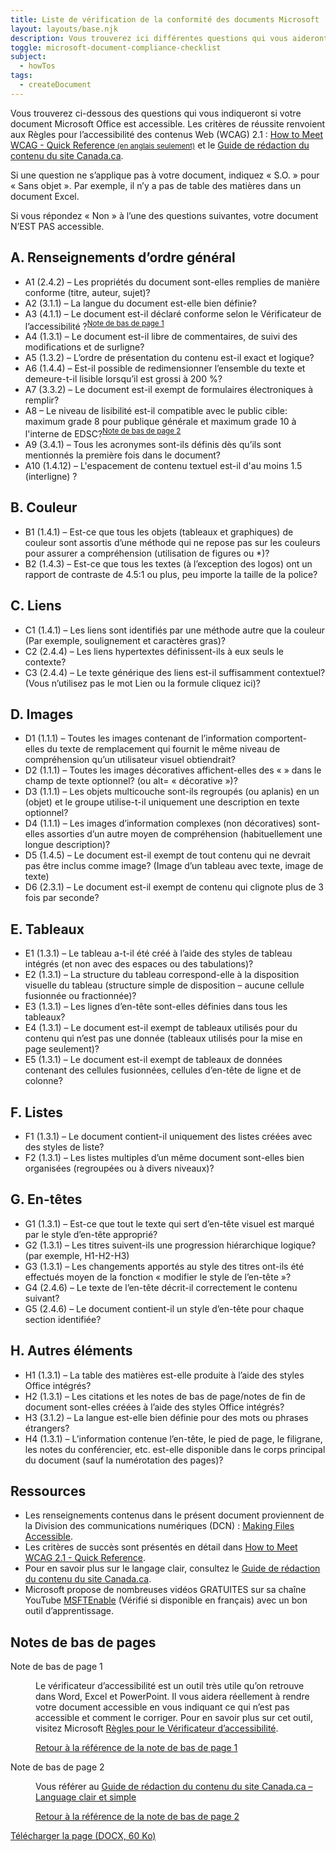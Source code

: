 ```yaml
---
title: Liste de vérification de la conformité des documents Microsoft
layout: layouts/base.njk
description: Vous trouverez ici différentes questions qui vous aideront à savoir si votre document Word est accessible ou non.
toggle: microsoft-document-compliance-checklist
subject:
  - howTos
tags:
  - createDocument
---
```


Vous trouverez ci-dessous des questions qui vous indiqueront si votre document Microsoft Office est accessible. Les critères de réussite renvoient aux Règles pour l’accessibilité des contenus Web (WCAG) 2.1 : <a href="http://www.w3.org/WAI/WCAG21/quickref/" hreflang="en">How to Meet WCAG - Quick Reference<small> (en anglais seulement)</small></a> et le [Guide de rédaction du contenu du site Canada.ca](https://www.canada.ca/fr/treasury-board-secretariat/services/government-communications/canada-content-style-guide.html).

Si une question ne s’applique pas à votre document, indiquez « S.O. » pour « Sans objet ». Par exemple, il n’y a pas de table des matières dans un document Excel.

Si vous répondez « Non » à l’une des questions suivantes, votre document N’EST PAS accessible.

## A. Renseignements d’ordre général

<ul class="list-unstyled mrgn-tp-lg mrgn-lft-lg">
<li class="mrgn-bttm-md"><span class="far fa-square mrgn-rght-md" aria-hidden="true"></span>A1 (2.4.2) &ndash; Les propriétés du document sont-elles remplies de manière conforme (titre, auteur, sujet)?</li>
<li class="mrgn-bttm-md"><span class="far fa-square mrgn-rght-md" aria-hidden="true"></span>A2 (3.1.1) &ndash; La langue du document est-elle bien définie?</li>
<li class="mrgn-bttm-md"><span class="far fa-square mrgn-rght-md" aria-hidden="true"></span>A3 (4.1.1) &ndash; Le document est-il déclaré conforme selon le Vérificateur de l’accessibilité ?<sup id="fn1-rf"><a class="fn-lnk" href="#fn1"><span class="wb-inv">Note de bas de page </span>1</a></sup></li>
<li class="mrgn-bttm-md"><span class="far fa-square mrgn-rght-md" aria-hidden="true"></span>A4 (1.3.1) &ndash; Le document est-il libre de commentaires, de suivi des modifications et de surligne?</li>
<li class="mrgn-bttm-md"><span class="far fa-square mrgn-rght-md" aria-hidden="true"></span>A5 (1.3.2) &ndash; L’ordre de présentation du contenu est-il exact et logique?</li>
<li class="mrgn-bttm-md"><span class="far fa-square mrgn-rght-md" aria-hidden="true"></span>A6 (1.4.4) &ndash; Est-il possible de redimensionner l’ensemble du texte et demeure-t-il lisible lorsqu’il est grossi à 200&nbsp;%?</li>
<li class="mrgn-bttm-md"><span class="far fa-square mrgn-rght-md" aria-hidden="true"></span>A7 (3.3.2) &ndash; Le document est-il exempt de formulaires électroniques à remplir?</li>
<li class="mrgn-bttm-md"><span class="far fa-square mrgn-rght-md" aria-hidden="true"></span>A8 &ndash; Le niveau de lisibilité est-il compatible avec le public cible: maximum grade 8 pour publique générale et maximum grade 10 à l'interne de EDSC?<sup id="fn2-rf"><a class="fn-lnk" href="#fn2"><span class="wb-inv">Note de bas de page </span>2</a></sup></li>
<li class="mrgn-bttm-md"><span class="far fa-square mrgn-rght-md" aria-hidden="true"></span>A9 (3.4.1) &ndash; Tous les acronymes sont-ils définis dès qu’ils sont mentionnés la première fois dans le document?</li>
<li class="mrgn-bttm-md"><span class="far fa-square mrgn-rght-md" aria-hidden="true"></span>A10 (1.4.12) &ndash; L'espacement de contenu textuel est-il d'au moins 1.5 (interligne) ?</li>
</ul>

## B. Couleur

<ul class="list-unstyled mrgn-tp-lg mrgn-lft-lg">
<li class="mrgn-bttm-md"><span class="far fa-square mrgn-rght-md" aria-hidden="true"></span> B1 (1.4.1) &ndash; Est-ce que tous les objets (tableaux et graphiques) de couleur sont assortis d’une méthode qui ne repose pas sur les couleurs pour assurer a compréhension (utilisation de figures ou *)?</li>
<li class="mrgn-bttm-md"><span class="far fa-square mrgn-rght-md" aria-hidden="true"></span> B2 (1.4.3) &ndash; Est-ce que tous les textes (à l’exception des logos) ont un rapport de contraste de 4.5:1 ou plus, peu importe la taille de la police?</li>
</ul>

## C. Liens

<ul class="list-unstyled mrgn-tp-lg mrgn-lft-lg">
<li class="mrgn-bttm-md"><span class="far fa-square mrgn-rght-md" aria-hidden="true"></span>C1 (1.4.1) &ndash; Les liens sont identifiés par une méthode autre que la couleur (Par exemple, soulignement et caractères gras)?</li>
<li class="mrgn-bttm-md"><span class="far fa-square mrgn-rght-md" aria-hidden="true"></span>C2 (2.4.4) &ndash; Les liens hypertextes définissent-ils à eux seuls le contexte?</li>
<li class="mrgn-bttm-md"><span class="far fa-square mrgn-rght-md" aria-hidden="true"></span>C3 (2.4.4) &ndash; Le texte générique des liens est-il suffisamment contextuel? (Vous n’utilisez pas le mot Lien ou la formule cliquez ici)?</li>
</ul>

## D. Images

<ul class="list-unstyled mrgn-tp-lg mrgn-lft-lg">
<li class="mrgn-bttm-md"><span class="far fa-square mrgn-rght-md" aria-hidden="true"></span>D1 (1.1.1) &ndash; Toutes les images contenant de l’information comportent-elles du texte de remplacement qui fournit le même niveau de compréhension qu’un utilisateur visuel obtiendrait?</li>
<li class="mrgn-bttm-md"><span class="far fa-square mrgn-rght-md" aria-hidden="true"></span>D2 (1.1.1) &ndash; Toutes les images décoratives affichent-elles des « » dans le champ de texte optionnel? (ou alt= « décorative »)?</li>
<li class="mrgn-bttm-md"><span class="far fa-square mrgn-rght-md" aria-hidden="true"></span>D3 (1.1.1) &ndash; Les objets multicouche sont-ils regroupés (ou aplanis) en un (objet) et le groupe utilise-t-il uniquement une description en texte optionnel?</li>
<li class="mrgn-bttm-md"><span class="far fa-square mrgn-rght-md" aria-hidden="true"></span>D4 (1.1.1) &ndash; Les images d’information complexes (non décoratives) sont-elles assorties d’un autre moyen de compréhension (habituellement une longue description)?</li>
<li class="mrgn-bttm-md"><span class="far fa-square mrgn-rght-md" aria-hidden="true"></span>D5 (1.4.5) &ndash; Le document est-il exempt de tout contenu qui ne devrait pas être inclus comme image? (Image d’un tableau avec texte, image de texte)</li>
<li class="mrgn-bttm-md"><span class="far fa-square mrgn-rght-md" aria-hidden="true"></span>D6 (2.3.1) &ndash; Le document est-il exempt de contenu qui clignote plus de 3 fois par seconde?</li>
</ul>

## E. Tableaux

<ul class="list-unstyled mrgn-tp-lg mrgn-lft-lg">
<li class="mrgn-bttm-md"><span class="far fa-square mrgn-rght-md" aria-hidden="true"></span>E1 (1.3.1) &ndash; Le tableau a-t-il été créé à l’aide des styles de tableau intégrés (et non avec des espaces ou des tabulations)?</li>
<li class="mrgn-bttm-md"><span class="far fa-square mrgn-rght-md" aria-hidden="true"></span>E2 (1.3.1) &ndash; La structure du tableau correspond-elle à la disposition visuelle du tableau (structure simple de disposition – aucune cellule fusionnée ou fractionnée)?</li>
<li class="mrgn-bttm-md"><span class="far fa-square mrgn-rght-md" aria-hidden="true"></span>E3 (1.3.1) &ndash; Les lignes d’en-tête sont-elles définies dans tous les tableaux?</li>
<li class="mrgn-bttm-md"><span class="far fa-square mrgn-rght-md" aria-hidden="true"></span>E4 (1.3.1) &ndash; Le document est-il exempt de tableaux utilisés pour du contenu qui n’est pas une donnée (tableaux utilisés pour la mise en page seulement)?</li>
<li class="mrgn-bttm-md"><span class="far fa-square mrgn-rght-md" aria-hidden="true"></span>E5 (1.3.1) &ndash; Le document est-il exempt de tableaux de données contenant des cellules fusionnées, cellules d’en-tête de ligne et de colonne?</li>
</ul>

## F. Listes

<ul class="list-unstyled mrgn-tp-lg mrgn-lft-lg">
<li class="mrgn-bttm-md"><span class="far fa-square mrgn-rght-md" aria-hidden="true"></span>F1 (1.3.1) &ndash; Le document contient-il uniquement des listes créées avec des styles de liste?</li>
<li class="mrgn-bttm-md"><span class="far fa-square mrgn-rght-md" aria-hidden="true"></span>F2 (1.3.1) &ndash; Les listes multiples d’un même document sont-elles bien organisées (regroupées ou à divers niveaux)?</li>
</ul>

## G. En-têtes

<ul class="list-unstyled mrgn-tp-lg mrgn-lft-lg">
<li class="mrgn-bttm-md"><span class="far fa-square mrgn-rght-md" aria-hidden="true"></span>G1 (1.3.1) &ndash; Est-ce que tout le texte qui sert d’en-tête visuel est marqué par le style d’en-tête approprié?</li>
<li class="mrgn-bttm-md"><span class="far fa-square mrgn-rght-md" aria-hidden="true"></span>G2 (1.3.1) &ndash; Les titres suivent-ils une progression hiérarchique logique? (par exemple, H1-H2-H3)</li>
<li class="mrgn-bttm-md"><span class="far fa-square mrgn-rght-md" aria-hidden="true"></span>G3 (1.3.1) &ndash; Les changements apportés au style des titres ont-ils été effectués moyen de la fonction « modifier le style de l’en-tête »?</li>
<li class="mrgn-bttm-md"><span class="far fa-square mrgn-rght-md" aria-hidden="true"></span>G4 (2.4.6) &ndash; Le texte de l’en-tête décrit-il correctement le contenu suivant?</li>
<li class="mrgn-bttm-md"><span class="far fa-square mrgn-rght-md" aria-hidden="true"></span>G5 (2.4.6) &ndash; Le document contient-il un style d’en-tête pour chaque section identifiée?</li>
</ul>

## H. Autres éléments

<ul class="list-unstyled mrgn-tp-lg mrgn-lft-lg">
<li class="mrgn-bttm-md"><span class="far fa-square mrgn-rght-md" aria-hidden="true"></span>H1 (1.3.1) &ndash; La table des matières est-elle produite à l’aide des styles Office intégrés?</li>
<li class="mrgn-bttm-md"><span class="far fa-square mrgn-rght-md" aria-hidden="true"></span>H2 (1.3.1) &ndash; Les citations et les notes de bas de page/notes de fin de document sont-elles créées à l’aide des styles Office intégrés?</li>
<li class="mrgn-bttm-md"><span class="far fa-square mrgn-rght-md" aria-hidden="true"></span>H3 (3.1.2) &ndash; La langue est-elle bien définie pour des mots ou phrases étrangers?</li>
<li class="mrgn-bttm-md"><span class="far fa-square mrgn-rght-md" aria-hidden="true"></span>H4 (1.3.1) &ndash; L’information contenue l’en-tête, le pied de page, le filigrane, les notes du conférencier, etc. est-elle disponible dans le corps principal du document (sauf la numérotation des pages)?</li>
</ul>

## Ressources

- Les renseignements contenus dans le présent document proviennent de la Division des communications numériques (DCN) : [Making Files Accessible](https://www.hhs.gov/web/section-508/accessibility-checklists/index.html).
- Les critères de succès sont présentés en détail dans [How to Meet WCAG 2.1 - Quick Reference](http://www.w3.org/WAI/WCAG21/quickref/).
- Pour en savoir plus sur le langage clair, consultez le [Guide de rédaction du contenu du site Canada.ca](https://www.canada.ca/fr/secretariat-conseil-tresor/services/communications-gouvernementales/guide-redaction-contenu-canada.html#toc6).
- Microsoft propose de nombreuses vidéos GRATUITES sur sa chaîne YouTube [MSFTEnable](https://www.youtube.com/user/MSFTEnable) (Vérifié si disponible en français) avec un bon outil d’apprentissage.

<aside class="wb-fnote" role="note">
<h2 id="fn">Notes de bas de pages</h2>
<dl>
<dt>Note de bas de page 1</dt>
<dd id="fn1">
<p>Le vérificateur d’accessibilité est un outil très utile qu’on retrouve dans Word, Excel et PowerPoint. Il vous aidera réellement à rendre votre document accessible en vous indiquant ce qui n’est pas accessible et comment le corriger. Pour en savoir plus sur cet outil, visitez Microsoft <a href="https://support.office.com/fr-fr/article/r%C3%A8gles-pour-le-v%C3%A9rificateur-d-accessibilit%C3%A9-651e08f2-0fc3-4e10-aaca-74b4a67101c1">Règles pour le Vérificateur d’accessibilité</a>.</p>
<p class="fn-rtn"><a href="#fn1-rf"><span class="wb-inv">Retour à la référence de la note de bas de page </span>1</a></p>
</dd>
<dt>Note de bas de page 2</dt>
<dd id="fn2">
<p>Vous référer au <a href="https://www.canada.ca/fr/secretariat-conseil-tresor/services/communications-gouvernementales/guide-redaction-contenu-canada.html#toc6">Guide de rédaction du contenu du site Canada.ca – Language clair et simple</a></p>
<p class="fn-rtn"><a href="#fn2-rf"><span class="wb-inv">Retour à la référence de la note de bas de page </span>2</a></p>
</dd>
</dl>
</aside>

<a class="btn btn-primary" href="{{ rootPath }}docs/MSDocument_COMPLIANCE_CHECKLIST_FR.docx" role="button">Télécharger la page (DOCX, 60 Ko)</a>
